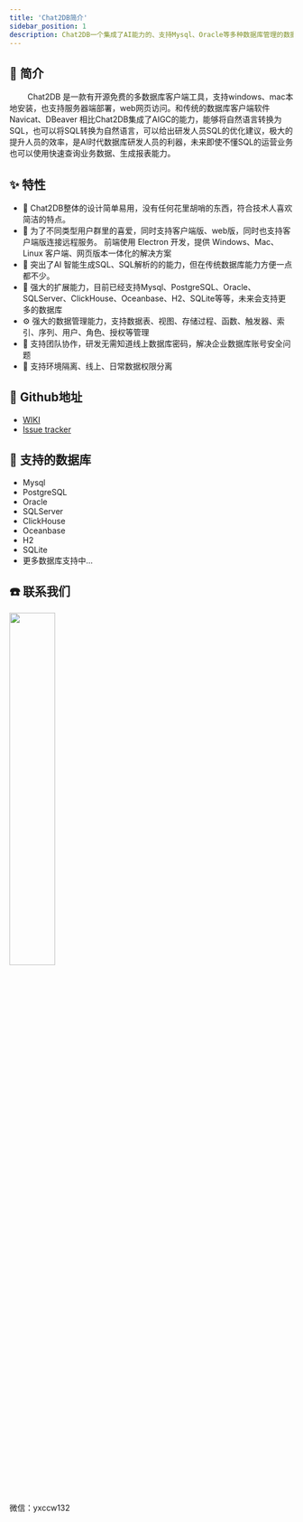 ```yaml
---
title: 'Chat2DB简介'
sidebar_position: 1
description: Chat2DB一个集成了AI能力的、支持Mysql、Oracle等多种数据库管理的数据库客户端工具
---
```


## 📖 简介
&emsp; &emsp;Chat2DB 是一款有开源免费的多数据库客户端工具，支持windows、mac本地安装，也支持服务器端部署，web网页访问。和传统的数据库客户端软件Navicat、DBeaver 相比Chat2DB集成了AIGC的能力，能够将自然语言转换为SQL，也可以将SQL转换为自然语言，可以给出研发人员SQL的优化建议，极大的提升人员的效率，是AI时代数据库研发人员的利器，未来即使不懂SQL的运营业务也可以使用快速查询业务数据、生成报表能力。
## ✨ 特性
* 🍎 Chat2DB整体的设计简单易用，没有任何花里胡哨的东西，符合技术人喜欢简洁的特点。
* 👩 为了不同类型用户群里的喜爱，同时支持客户端版、web版，同时也支持客户端版连接远程服务。  前端使用 Electron 开发，提供 Windows、Mac、Linux 客户端、网页版本一体化的解决方案
* 🔧 突出了AI 智能生成SQL、SQL解析的的能力，但在传统数据库能力方便一点都不少。
* 🔌 强大的扩展能力，目前已经支持Mysql、PostgreSQL、Oracle、SQLServer、ClickHouse、Oceanbase、H2、SQLite等等，未来会支持更多的数据库
* ⚙️ 强大的数据管理能力，支持数据表、视图、存储过程、函数、触发器、索引、序列、用户、角色、授权等管理
* 👭 支持团队协作，研发无需知道线上数据库密码，解决企业数据库账号安全问题
* 🎁 支持环境隔离、线上、日常数据权限分离

## 📑 Github地址

* <a href="https://github.com/chat2db/Chat2DB/wiki">WIKI</a>
* <a href="https://github.com/chat2db/Chat2DB/issues">Issue tracker</a>

## 🔌 支持的数据库
* Mysql
* PostgreSQL
* Oracle
* SQLServer
* ClickHouse
* Oceanbase
* H2
* SQLite
* 更多数据库支持中...

## ☎️ 联系我们
<a><img src="https://gw.alicdn.com/imgextra/i1/O1CN01VBaYST1MFzhUY9QP6_!!6000000001406-0-tps-723-731.jpg" width="40%"/></a>

微信：yxccw132 




